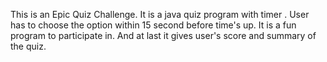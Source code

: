 This is an Epic Quiz Challenge.
It is a java quiz program with timer .
User has to choose the option within 15 second before time's up.
It is a fun program to participate in.
And at last it gives user's score and summary of the quiz.
